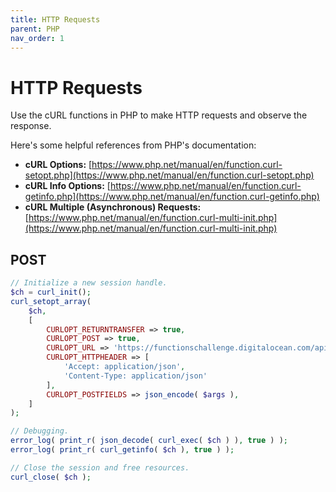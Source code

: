 ```yaml
---
title: HTTP Requests
parent: PHP
nav_order: 1
---
```


# HTTP Requests

Use the cURL functions in PHP to make HTTP requests and observe the response.

Here's some helpful references from PHP's documentation:

- **cURL Options:** [https://www.php.net/manual/en/function.curl-setopt.php](https://www.php.net/manual/en/function.curl-setopt.php)
- **cURL Info Options:** [https://www.php.net/manual/en/function.curl-getinfo.php](https://www.php.net/manual/en/function.curl-getinfo.php)
- **cURL Multiple (Asynchronous) Requests:** [https://www.php.net/manual/en/function.curl-multi-init.php](https://www.php.net/manual/en/function.curl-multi-init.php)

## POST

```php
// Initialize a new session handle.
$ch = curl_init();
curl_setopt_array(
	$ch,
	[
		CURLOPT_RETURNTRANSFER => true,
		CURLOPT_POST => true,
		CURLOPT_URL => 'https://functionschallenge.digitalocean.com/api/sammy',
		CURLOPT_HTTPHEADER => [
			'Accept: application/json',
			'Content-Type: application/json'
		],
		CURLOPT_POSTFIELDS => json_encode( $args ),
	]
);

// Debugging.
error_log( print_r( json_decode( curl_exec( $ch ) ), true ) );
error_log( print_r( curl_getinfo( $ch ), true ) );

// Close the session and free resources.
curl_close( $ch );
```

